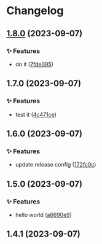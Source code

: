 # Changelog

## [1.8.0](https://github.com/carbon-design-system/gatsby-theme-carbon/compare/v1.7.0...v1.8.0) (2023-09-07)


### ✨ Features

* do it ([7fde095](https://github.com/carbon-design-system/gatsby-theme-carbon/commit/7fde095d4445eda4498f4947cc3617504a366ae7))

## 1.7.0 (2023-09-07)


### ✨ Features

* test it ([4c471ce](https://github.com/carbon-design-system/gatsby-theme-carbon/commit/4c471ce6dd8038a3c94329744bfcc9ab890f23b5))

## 1.6.0 (2023-09-07)


### ✨ Features

* update release config ([172fc0c](https://github.com/carbon-design-system/gatsby-theme-carbon/commit/172fc0c04d186194a970f36705c9628f9a0b8e90))

## 1.5.0 (2023-09-07)


### ✨ Features

* hello world ([a6690e9](https://github.com/carbon-design-system/gatsby-theme-carbon/commit/a6690e95dadee0586b4eb3bad9543efc90627c71))

## 1.4.1 (2023-09-07)
